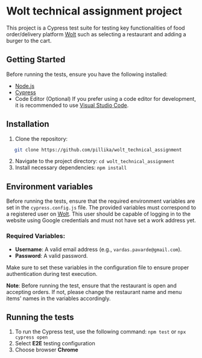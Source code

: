 # Wolt technical assignment project
This project is a Cypress test suite for testing key functionalities of food order/delivery platform [Wolt](https://wolt.com/) such as selecting a restaurant and adding a burger to the cart.
## Getting Started

Before running the tests, ensure you have the following installed:

- [Node.js](https://nodejs.org/)
- [Cypress](https://docs.cypress.io/guides/getting-started/installing-cypress)
- Code Editor (Optional)
If you prefer using a code editor for development, it is recommended to use [Visual Studio Code](https://code.visualstudio.com/).

## Installation

1. Clone the repository:
```bash
   git clone https://github.com/pillika/wolt_technical_assignment
```
2. Navigate to the project directory: `cd wolt_technical_assignment`
3. Install necessary dependencies: `npm install`

## Environment variables

Before running the tests, ensure that the required environment variables are set in the `cypress.config.js` file. The provided variables must correspond to a registered user on [Wolt](https://wolt.com/). This user should be capable of logging in to the website using Google credentials and must not have set a work address yet.

### Required Variables:

- **Username**: A valid email address (e.g., `vardas.pavarde@gmail.com`).
- **Password**: A valid password.

Make sure to set these variables in the configuration file to ensure proper authentication during test execution.

**Note**: Before running the test, ensure that the restaurant is open and accepting orders. If not, please change the restaurant name and menu items' names in the variables accordingly.

## Running the tests

1. To run the Cypress test, use the following command: `npm test` or `npx cypress open`
2. Select **E2E** testing configuration
3. Choose browser **Chrome**



